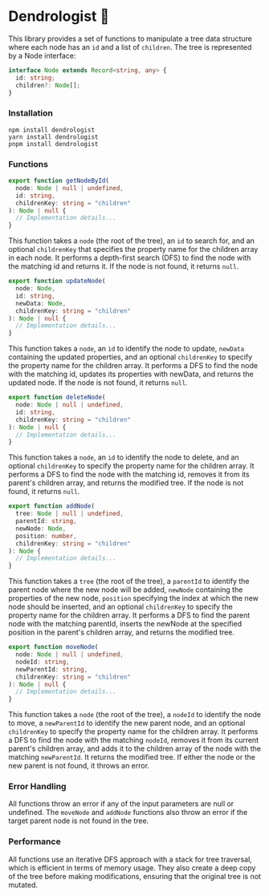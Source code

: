 # Dendrologist 🌲

This library provides a set of functions to manipulate a tree data structure where each node has an `id` and a list of `children`. The tree is represented by a Node interface:

```ts
interface Node extends Record<string, any> {
  id: string;
  children?: Node[];
}
```

### Installation

```shell
npm install dendrologist
yarn install dendrologist
pnpm install dendrologist
```

### Functions

```ts
export function getNodeById(
  node: Node | null | undefined,
  id: string,
  childrenKey: string = "children"
): Node | null {
  // Implementation details...
}
```

This function takes a `node` (the root of the tree), an `id` to search for, and an optional `childrenKey` that specifies the property name for the children array in each node. It performs a depth-first search (DFS) to find the node with the matching id and returns it. If the node is not found, it returns `null`.

```ts
export function updateNode(
  node: Node,
  id: string,
  newData: Node,
  childrenKey: string = "children"
): Node | null {
  // Implementation details...
}
```

This function takes a `node`, an `id` to identify the node to update, `newData` containing the updated properties, and an optional `childrenKey` to specify the property name for the children array. It performs a DFS to find the node with the matching id, updates its properties with newData, and returns the updated node. If the node is not found, it returns `null`.

```ts
export function deleteNode(
  node: Node | null | undefined,
  id: string,
  childrenKey: string = "children"
): Node | null {
  // Implementation details...
}
```

This function takes a `node`, an `id` to identify the node to delete, and an optional `childrenKey` to specify the property name for the children array. It performs a DFS to find the node with the matching id, removes it from its parent's children array, and returns the modified tree. If the node is not found, it returns `null`.

```ts
export function addNode(
  tree: Node | null | undefined,
  parentId: string,
  newNode: Node,
  position: number,
  childrenKey: string = "children"
): Node {
  // Implementation details...
}
```

This function takes a `tree` (the root of the tree), a `parentId` to identify the parent node where the new node will be added, `newNode` containing the properties of the new node, `position` specifying the index at which the new node should be inserted, and an optional `childrenKey` to specify the property name for the children array. It performs a DFS to find the parent node with the matching parentId, inserts the newNode at the specified position in the parent's children array, and returns the modified tree.

```ts
export function moveNode(
  node: Node | null | undefined,
  nodeId: string,
  newParentId: string,
  childrenKey: string = "children"
): Node | null {
  // Implementation details...
}
```

This function takes a `node` (the root of the tree), a `nodeId` to identify the node to move, a `newParentId` to identify the new parent node, and an optional `childrenKey` to specify the property name for the children array. It performs a DFS to find the node with the matching `nodeId`, removes it from its current parent's children array, and adds it to the children array of the node with the matching `newParentId`. It returns the modified tree. If either the node or the new parent is not found, it throws an error.

### Error Handling

All functions throw an error if any of the input parameters are null or undefined. The `moveNode` and `addNode` functions also throw an error if the target parent node is not found in the tree.

### Performance

All functions use an iterative DFS approach with a stack for tree traversal, which is efficient in terms of memory usage. They also create a deep copy of the tree before making modifications, ensuring that the original tree is not mutated.
